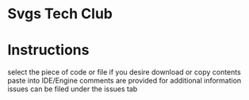 # Svgs Tech Club


# Instructions
select the piece of code or file if you desire
download or copy contents 
paste into IDE/Engine
comments are provided for additional information
issues can be filed under the issues tab
